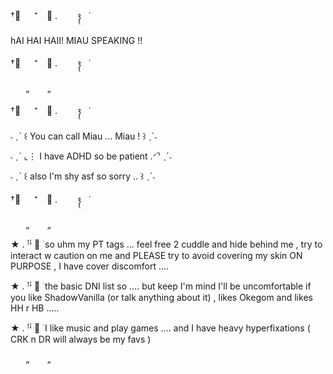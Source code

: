 †༙ 　 ⁺　﹒ . ⠀ ⠀ ᭪ ⠀ ˓

hAI HAI HAII! MIAU SPEAKING !!

†༙ 　 ⁺　﹒ . ⠀ ⠀ ᭪ ⠀ ˓

⠀⠀ ‌„
⠀⠀ ‌„

†༙ 　 ⁺　﹒ . ⠀ ⠀ ᭪ ⠀ ˓

˗ ˏˋ ꒰ You can call Miau ... Miau ! ꒱ ˎˊ˗

˗ ˏˋ ⌞⋮ I have ADHD so be patient .ᐟ⌝ ˎˊ˗

˗ ˏˋ ꒰ also I'm shy asf so sorry .. ꒱ ˎˊ˗

†༙ 　 ⁺　﹒ . ⠀ ⠀ ᭪ ⠀ ˓

⠀⠀ ‌„
⠀⠀ ‌„

★ . ꜝꜞ ᳝ ࣪ so uhm my PT tags ... feel free 2 cuddle and hide behind me , try to interact w caution on me and PLEASE try to avoid covering my skin ON PURPOSE , I have cover discomfort ....

★ . ꜝꜞ ᳝ ࣪ the basic DNI list so .... but keep I'm mind I'll be uncomfortable if you like ShadowVanilla (or talk anything about it) , likes Okegom and likes HH r HB .....

★ . ꜝꜞ ᳝ ࣪ I like music and play games .... and I have heavy hyperfixations ( CRK n DR will always be my favs )

⠀⠀ ‌„
⠀⠀ ‌„

